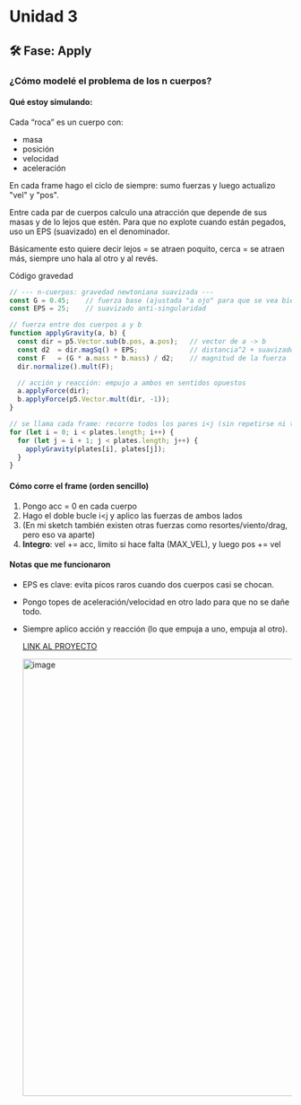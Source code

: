 # Unidad 3


## 🛠 Fase: Apply

### ¿Cómo modelé el problema de los n cuerpos?

#### Qué estoy simulando:

Cada “roca” es un cuerpo con:
- masa 
- posición 
- velocidad 
- aceleración 

En cada frame hago el ciclo de siempre: sumo fuerzas y luego actualizo "vel" y "pos".

Entre cada par de cuerpos calculo una atracción que depende de sus masas y de lo lejos que estén. Para que no explote cuando están pegados, uso un EPS (suavizado) en el denominador.

Básicamente esto quiere decir lejos = se atraen poquito, cerca = se atraen más, siempre uno hala al otro y al revés.


Código gravedad

```javascript
// --- n-cuerpos: gravedad newtoniana suavizada ---
const G = 0.45;    // fuerza base (ajustada "a ojo" para que se vea bien)
const EPS = 25;    // suavizado anti-singularidad

// fuerza entre dos cuerpos a y b
function applyGravity(a, b) {
  const dir = p5.Vector.sub(b.pos, a.pos);   // vector de a -> b
  const d2  = dir.magSq() + EPS;             // distancia^2 + suavizado
  const F   = (G * a.mass * b.mass) / d2;    // magnitud de la fuerza
  dir.normalize().mult(F);

  // acción y reacción: empujo a ambos en sentidos opuestos
  a.applyForce(dir);
  b.applyForce(p5.Vector.mult(dir, -1));
}

// se llama cada frame: recorre todos los pares i<j (sin repetirse ni tocarse a sí mismos)
for (let i = 0; i < plates.length; i++) {
  for (let j = i + 1; j < plates.length; j++) {
    applyGravity(plates[i], plates[j]);
  }
}
```


#### Cómo corre el frame (orden sencillo)
1. Pongo acc = 0 en cada cuerpo
2. Hago el doble bucle i<j y aplico las fuerzas de ambos lados
3. (En mi sketch también existen otras fuerzas como resortes/viento/drag, pero eso va aparte)
4. **Integro**: vel += acc, limito si hace falta (MAX_VEL), y luego pos += vel


#### Notas que me funcionaron
- EPS es clave: evita picos raros cuando dos cuerpos casi se chocan.
- Pongo topes de aceleración/velocidad en otro lado para que no se dañe todo.
- Siempre aplico acción y reacción (lo que empuja a uno, empuja al otro).

  [LINK AL PROYECTO](https://editor.p5js.org/sebastr008/sketches/DD689NNPH)

  <img width="922" height="780" alt="image" src="https://github.com/user-attachments/assets/78a069de-c825-4817-a479-42dc44ddf14c" />




